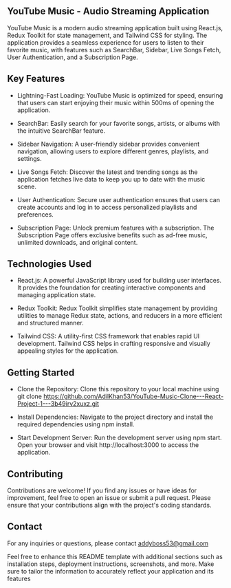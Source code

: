 ## YouTube Music - Audio Streaming Application

YouTube Music is a modern audio streaming application built using React.js, Redux Toolkit for state management, and Tailwind CSS for styling. The application provides a seamless experience for users to listen to their favorite music, with features such as SearchBar, Sidebar, Live Songs Fetch, User Authentication, and a Subscription Page.

## Key Features

* Lightning-Fast Loading: YouTube Music is optimized for speed, ensuring that users can start enjoying their music within 500ms of opening the application.

* SearchBar: Easily search for your favorite songs, artists, or albums with the intuitive SearchBar feature.

* Sidebar Navigation: A user-friendly sidebar provides convenient navigation, allowing users to explore different genres, playlists, and settings.

* Live Songs Fetch: Discover the latest and trending songs as the application fetches live data to keep you up to date with the music scene.

* User Authentication: Secure user authentication ensures that users can create accounts and log in to access personalized playlists and preferences.

* Subscription Page: Unlock premium features with a subscription. The Subscription Page offers exclusive benefits such as ad-free music, unlimited downloads, and original content.

## Technologies Used

* React.js: A powerful JavaScript library used for building user interfaces. It provides the foundation for creating interactive components and managing application state.

* Redux Toolkit: Redux Toolkit simplifies state management by providing utilities to manage Redux state, actions, and reducers in a more efficient and structured manner.

* Tailwind CSS: A utility-first CSS framework that enables rapid UI development. Tailwind CSS helps in crafting responsive and visually appealing styles for the application.

## Getting Started

* Clone the Repository: Clone this repository to your local machine using git clone https://github.com/AdilKhan53/YouTube-Music-Clone---React-Project-1---3b49irv2xuxz.git

* Install Dependencies: Navigate to the project directory and install the required dependencies using npm install.

* Start Development Server: Run the development server using npm start. Open your browser and visit http://localhost:3000 to access the application.

## Contributing

Contributions are welcome! If you find any issues or have ideas for improvement, feel free to open an issue or submit a pull request. Please ensure that your contributions align with the project's coding standards.

## Contact
For any inquiries or questions, please contact addyboss53@gmail.com

Feel free to enhance this README template with additional sections such as installation steps, deployment instructions, screenshots, and more. Make sure to tailor the information to accurately reflect your application and its features